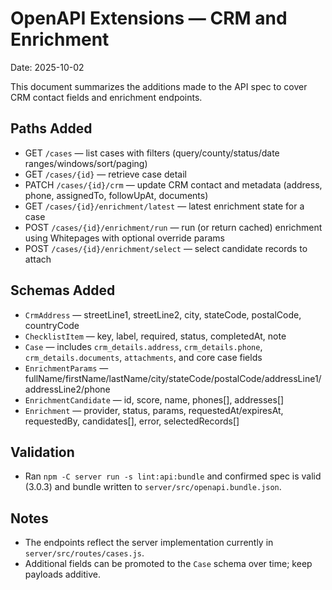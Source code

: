 # OpenAPI Extensions — CRM and Enrichment

Date: 2025-10-02

This document summarizes the additions made to the API spec to cover CRM contact fields and enrichment endpoints.

## Paths Added

- GET `/cases` — list cases with filters (query/county/status/date ranges/windows/sort/paging)
- GET `/cases/{id}` — retrieve case detail
- PATCH `/cases/{id}/crm` — update CRM contact and metadata (address, phone, assignedTo, followUpAt, documents)
- GET `/cases/{id}/enrichment/latest` — latest enrichment state for a case
- POST `/cases/{id}/enrichment/run` — run (or return cached) enrichment using Whitepages with optional override params
- POST `/cases/{id}/enrichment/select` — select candidate records to attach

## Schemas Added

- `CrmAddress` — streetLine1, streetLine2, city, stateCode, postalCode, countryCode
- `ChecklistItem` — key, label, required, status, completedAt, note
- `Case` — includes `crm_details.address`, `crm_details.phone`, `crm_details.documents`, `attachments`, and core case fields
- `EnrichmentParams` — fullName/firstName/lastName/city/stateCode/postalCode/addressLine1/addressLine2/phone
- `EnrichmentCandidate` — id, score, name, phones[], addresses[]
- `Enrichment` — provider, status, params, requestedAt/expiresAt, requestedBy, candidates[], error, selectedRecords[]

## Validation

- Ran `npm -C server run -s lint:api:bundle` and confirmed spec is valid (3.0.3) and bundle written to `server/src/openapi.bundle.json`.

## Notes

- The endpoints reflect the server implementation currently in `server/src/routes/cases.js`.
- Additional fields can be promoted to the `Case` schema over time; keep payloads additive.
